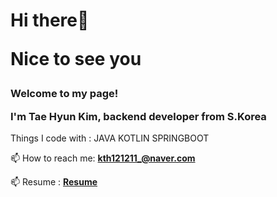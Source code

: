 <h1>Hi there👋

Nice to see you</h1>

<h3>Welcome to my page!

I'm Tae Hyun Kim, backend developer from S.Korea</h3>

Things I code with : JAVA KOTLIN SPRINGBOOT

📫 How to reach me: **kth121211_@naver.com**

📫 Resume : **[Resume](https://www.notion.so/2bb8343cd4dc4d0687b2d7de4127803a)**



<!-- [![Slusy Sapzil Board](https://slusy.io/api/sapzil?userId=8855584)](https://slusy.io/profile/8855584?sapzil_guide=true) -->
